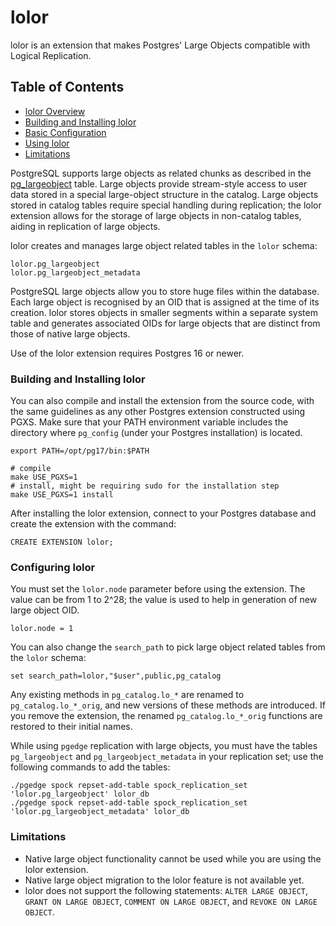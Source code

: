 # lolor

lolor is an extension that makes Postgres' Large Objects compatible with Logical Replication.

## Table of Contents
- [lolor Overview](docs/index.md)
- [Building and Installing lolor](docs/install_configure.md)
- [Basic Configuration](README.md#configuring-lolor)
- [Using lolor](docs/using_lolor.md)
- [Limitations](README.md#limitations)

PostgreSQL supports large objects as related chunks as described in the [pg_largeobject](https://www.postgresql.org/docs/current/catalog-pg-largeobject.html) table. Large objects provide stream-style access to user data stored in a special large-object structure in the catalog. Large objects stored in catalog tables require special handling during replication; the lolor extension allows for the storage of large objects in non-catalog tables, aiding in replication of large objects.

lolor creates and manages large object related tables in the `lolor` schema:

```
lolor.pg_largeobject
lolor.pg_largeobject_metadata
```

PostgreSQL large objects allow you to store huge files within the database. Each large object is recognised by an OID that is assigned at the time of its creation. lolor stores objects in smaller segments within a separate system table and generates associated OIDs for large objects that are distinct from those of native large objects.

Use of the lolor extension requires Postgres 16 or newer.

### Building and Installing lolor

You can also compile and install the extension from the source code, with the same guidelines as any other Postgres extension constructed using PGXS.
Make sure that your PATH environment variable includes the directory where `pg_config` (under your Postgres installation) is located.

```
export PATH=/opt/pg17/bin:$PATH

# compile
make USE_PGXS=1
# install, might be requiring sudo for the installation step
make USE_PGXS=1 install
```

After installing the lolor extension, connect to your Postgres database and create the extension with the command:

```
CREATE EXTENSION lolor;
```

### Configuring lolor

You must set the `lolor.node` parameter before using the extension. The value can be from 1 to 2^28; the value is used to help in generation of new large object OID.

```
lolor.node = 1
```

You can also change the `search_path` to pick large object related tables from the `lolor` schema:

```
set search_path=lolor,"$user",public,pg_catalog
```

Any existing methods in `pg_catalog.lo_*` are renamed to `pg_catalog.lo_*_orig`, and new versions of these methods are introduced.
If you remove the extension, the renamed `pg_catalog.lo_*_orig` functions are restored to their initial names.

While using `pgedge` replication with large objects, you must have the tables `pg_largeobject` and `pg_largeobject_metadata` in your replication set; use 
the following commands to add the tables:

```
./pgedge spock repset-add-table spock_replication_set 'lolor.pg_largeobject' lolor_db
./pgedge spock repset-add-table spock_replication_set 'lolor.pg_largeobject_metadata' lolor_db
```

### Limitations

- Native large object functionality cannot be used while you are using the lolor extension.
- Native large object migration to the lolor feature is not available yet.
- lolor does not support the following statements: `ALTER LARGE OBJECT`, `GRANT ON LARGE OBJECT`, `COMMENT ON LARGE OBJECT`, and `REVOKE ON LARGE OBJECT`.
